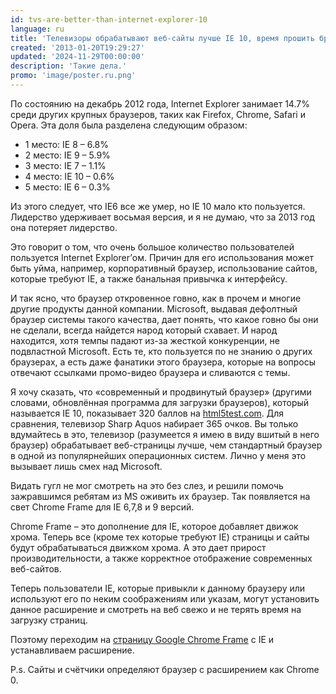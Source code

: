 ```yaml
---
id: tvs-are-better-than-internet-explorer-10
language: ru
title: 'Телевизоры обрабатывают веб-сайты лучше IE 10, время прошить браузер'
created: '2013-01-20T19:29:27'
updated: '2024-11-29T00:00:00'
description: 'Такие дела.'
promo: 'image/poster.ru.png'
---
```


По состоянию на декабрь 2012 года, Internet Explorer занимает 14.7% среди других
крупных браузеров, таких как Firefox, Chrome, Safari и Opera. Эта доля была
разделена следующим образом:

- 1 место: IE 8 – 6.8%
- 2 место: IE 9 – 5.9%
- 3 место: IE 7 – 1.1%
- 4 место: IE 10 – 0.6%
- 5 место: IE 6 – 0.3%

Из этого следует, что IE6 все же умер, но IE 10 мало кто пользуется. Лидерство
удерживает восьмая версия, и я не думаю, что за 2013 год она потеряет лидерство.

Это говорит о том, что очень большое количество пользователей пользуется
Internet Explorer’ом. Причин для его использования может быть уйма, например,
корпоративный браузер, использование сайтов, которые требуют IE, а также
банальная привычка к интерфейсу.

И так ясно, что браузер откровенное говно, как в прочем и многие другие продукты
данной компании. Microsoft, выдавая дефолтный браузер системы такого качества,
дает понять, что какое говно бы они не сделали, всегда найдется народ который
схавает. И народ находится, хотя темпы падают из-за жесткой конкуренции, не
подвластной Microsoft. Есть те, кто пользуется по не знанию о других браузерах,
а есть даже фанатики этого браузера, которые на вопросы отвечают ссылками
промо-видео браузера и сливаются с темы.

Я хочу сказать, что «современный и продвинутый браузер» (другими словами,
обновлённая программа для загрузки браузеров), который называется IE 10,
показывает 320 баллов на [html5test.com](http://html5test.com). Для сравнения,
телевизор Sharp Aquos набирает 365 очков. Вы только вдумайтесь в это, телевизор
(разумеется я имею в виду вшитый в него браузер) обрабатывает веб-страницы
лучше, чем стандартный браузер в одной из популярнейших операционных систем.
Лично у меня это вызывает лишь смех над Microsoft.

Видать гугл не мог смотреть на это без слез, и решили помочь зажравшимся ребятам
из MS оживить их браузер. Так появляется на свет Chrome Frame для IE 6,7,8 и 9
версий.

Chrome Frame – это дополнение для IE, которое добавляет движок хрома. Теперь
все (кроме тех которые требуют IE) страницы и сайты будут обрабатываться движком
хрома. А это дает прирост производительности, а также корректное отображение
современных веб-сайтов.

Теперь пользователи IE, которые привыкли к данному браузеру или используют его
по неким соображениям или указам, могут установить данное расширение и смотреть
на веб свежо и не терять время на загрузку страниц.

Поэтому переходим
на [страницу Google Chrome Frame](http://www.google.com/chromeframe/?hl=ru&quickenable=true)
с IE и устанавливаем расширение.

P.s. Сайты и счётчики определяют браузер с расширением как Chrome 0.
